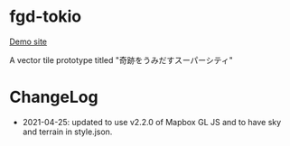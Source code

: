 # fgd-tokio
[Demo site](https://optgeo.github.io/fgd-tokio)

A vector tile prototype titled "奇跡をうみだすスーパーシティ"

# ChangeLog
- 2021-04-25: updated to use v2.2.0 of Mapbox GL JS and to have sky and terrain in style.json.

